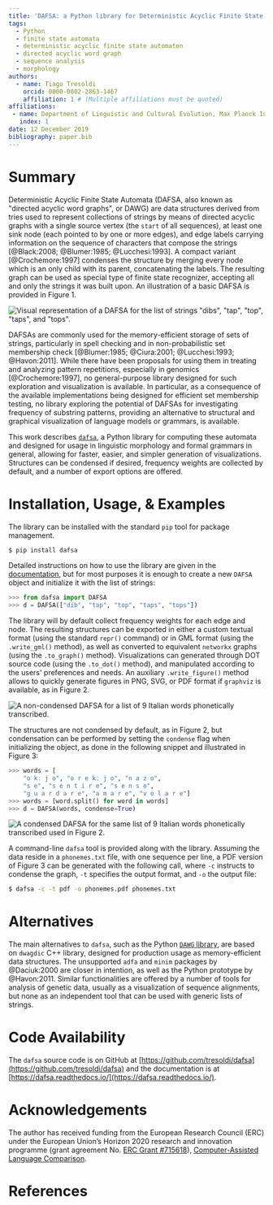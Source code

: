 ```yaml
---
title: 'DAFSA: a Python library for Deterministic Acyclic Finite State Automata'
tags:
  - Python
  - finite state automata
  - deterministic acyclic finite state automaton
  - directed acyclic word graph
  - sequence analysis
  - morphology
authors:
  - name: Tiago Tresoldi
    orcid: 0000-0002-2863-1467
    affiliation: 1 # (Multiple affiliations must be quoted)
affiliations:
 - name: Department of Linguistic and Cultural Evolution, Max Planck Institute for the Science of Human History
   index: 1
date: 12 December 2019
bibliography: paper.bib
---
```


# Summary

Deterministic Acyclic Finite State Automata (DAFSA, also known as "directed acyclic word graphs", or DAWG) are data structures derived from tries used to represent collections of strings by means of directed acyclic graphs with a single source vertex (the `start` of all sequences), at least one sink node (each pointed to by one or more edges), and edge labels carrying information on the sequence of characters that compose the strings [@Black:2008; @Blumer:1985; @Lucchesi:1993]. A compact variant [@Crochemore:1997] condenses the structure by merging every node which is an only child with its parent, concatenating the labels. The resulting graph can be used as special type of finite state recognizer, accepting all and only the strings it was built upon. An illustration of a basic DAFSA is provided in Figure 1.

![Visual representation of a DAFSA for the list of strings `"dibs"`, `"tap"`, `"top"`, `"taps"`, and `"tops"`.](https://raw.githubusercontent.com/tresoldi/dafsa/master/figures/example.png)

DAFSAs are commonly used for the memory-efficient storage of sets of strings, particularly in spell checking and in non-probabilistic set membership check [@Blumer:1985; @Ciura:2001; @Lucchesi:1993; @Havon:2011]. While there have been proposals for using them in treating and analyzing pattern repetitions, especially in genomics [@Crochemore:1997], no general-purpose library designed for such exploration and visualization is available. In particular, as a consequence of the available implementations being designed for efficient set membership testing, no library exploring the potential of DAFSAs for investigating frequency of substring patterns, providing an alternative to structural and graphical visualization of language models or grammars, is available.

This work describes [`dafsa`](https://pypi.org/project/dafsa/), a Python library for computing these automata and designed for usage in linguistic morphology and formal grammars in general, allowing for faster, easier, and simpler generation of visualizations. Structures can be condensed if desired, frequency weights are collected by default, and a number of export options are offered.

# Installation, Usage, & Examples

The library can be installed with the standard `pip` tool for
package management.

```bash
$ pip install dafsa
```

Detailed instructions on how to use the library
are given in the [documentation](https://dafsa.readthedocs.io/en/latest/quickstart.html),
but for most purposes it is enough to create a new `DAFSA` object and
initialize it with the list of strings:

```python
>>> from dafsa import DAFSA
>>> d = DAFSA(["dib", "tap", "top", "taps", "tops"])
```

The library will by default collect frequency weights for each edge and node.
The resulting structures
can be exported in either a custom textual format (using the standard
`repr()` command)
or in GML format (using the `.write_gml()` method),
as well as converted to equivalent `networkx` graphs (using the
`.to_graph()` method). Visualizations can
generated through DOT source code (using the `.to_dot()` method), and
manipulated according to the users' preferences and needs. An auxiliary
`.write_figure()` method allows to quickly generate figures in PNG, SVG,
or PDF format if `graphviz` is available, as in Figure 2.

![A non-condensed DAFSA for a list of 9 Italian words phonetically
transcribed.](https://raw.githubusercontent.com/tresoldi/dafsa/master/figures/phonemes.png)

The structures are not condensed by default, as in Figure 2, but condensation
can be performed by setting the `condense` flag when initializing the
object, as done in the following snippet and illustrated in Figure 3:

```python
>>> words = [
    "o kː j o", "o r e kː j o", "n a z o",
    "s e", "s e n t i r e", "s e n s o",
    "g u a r d a r e", "a m a r e", "v o l a r e"]
>>> words = [word.split() for word in words]
>>> d = DAFSA(words, condense=True)
```

![A condensed DAFSA for the same list of 9 Italian words phonetically
transcribed used in Figure 2.](https://raw.githubusercontent.com/tresoldi/dafsa/master/figures/reduced_phonemes.png)

A command-line `dafsa` tool is provided along with the library.
Assuming the data reside in a `phonemes.txt`
file, with one sequence per line, a PDF version of Figure 3 can be
generated with the following call, where `-c` instructs to condense the
graph, `-t` specifies the output format, and `-o` the output file:

```bash
$ dafsa -c -t pdf -o phonemes.pdf phonemes.txt
```

# Alternatives

The main alternatives to `dafsa`,
such as the Python [`DAWG` library](https://github.com/pytries/DAWG),
are based on `dwagdic` C++ library,
designed for production usage as memory-efficient data
structures. The unsupported `adfa` and `minim` packages by
@Daciuk:2000 are closer in intention, as well as the Python
prototype by @Havon:2011. Similar functionalities are offered by a number
of tools for analysis of genetic data, usually as a visualization of
sequence alignments, but none as an independent tool that can be used
with generic lists of strings.

# Code Availability

The `dafsa` source code is on GitHub at
[https://github.com/tresoldi/dafsa](https://github.com/tresoldi/dafsa)
and the documentation is at
[https://dafsa.readthedocs.io/](https://dafsa.readthedocs.io/).

# Acknowledgements

The author has received funding from the European Research Council (ERC)
under the European Union’s Horizon 2020 research and innovation
programme (grant agreement
No. [ERC Grant #715618](https://cordis.europa.eu/project/rcn/206320/factsheet/en)),
[Computer-Assisted Language Comparison](https://digling.org/calc/).

# References
